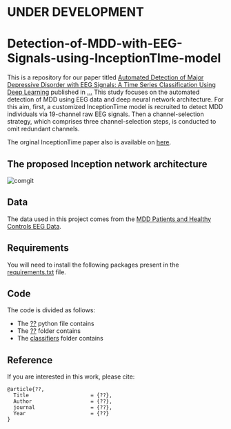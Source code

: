 # UNDER DEVELOPMENT
# Detection-of-MDD-with-EEG-Signals-using-InceptionTIme-model
This is a repository for our paper titled [Automated Detection of Major Depressive Disorder with EEG Signals: A Time Series Classification Using Deep Learning](https://) published in [...](https://)
This study focuses on the automated detection of MDD using EEG data and deep neural network architecture. For this aim, first, a customized InceptionTime model is recruited to detect MDD individuals via 19-channel raw EEG signals. Then a channel-selection strategy, which comprises three channel-selection steps,  is conducted to omit redundant channels.

The orginal InceptionTime paper also is available on [here](https://arxiv.org/pdf/1909.04939.pdf). 


## The proposed Inception network architecture
![comgit](https://user-images.githubusercontent.com/96019816/162617323-416d4fec-b6ad-4a6e-afba-396e6b837392.jpg)

## Data
The data used in this project comes from the [MDD Patients and Healthy Controls EEG Data](https://figshare.com/articles/dataset/EEG_Data_New/4244171). 


## Requirements
You will need to install the following packages present in the [requirements.txt](https://github.com/AlirezaRafiei9/Detection-of-MDD-with-EEG-Signals-using-InceptionTIme-model/blob/master/requirements.txt) file. 

## Code
The code is divided as follows: 
* The [??](https://github.com/AlirezaRafiei9/Detection-of-MDD-with-EEG-Signals-using-InceptionTIme-model/blob/master/main.py) python file contains
* The [??](https://github.com/AlirezaRafiei9/Detection-of-MDD-with-EEG-Signals-using-InceptionTIme-model/tree/master/utils) folder contains 
* The [classifiers](https://github.com/AlirezaRafiei9/Detection-of-MDD-with-EEG-Signals-using-InceptionTIme-model/tree/master/classifiers) folder contains 


## Reference

If you are interested in this work, please cite:

```
@article{??,
  Title                    = {??},
  Author                   = {??},
  journal                  = {??},
  Year                     = {??}
}
```
